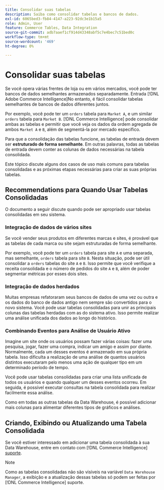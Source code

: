 ```yaml
---
title: Consolidar suas tabelas
description: Saiba como consolidar tabelas e bancos de dados.
exl-id: 6065bed3-fb84-4147-a223-92dc3e1b15a5
role: Admin, User
feature: Commerce Tables, Data Integration
source-git-commit: adb7aaef1cf914d43348abf5c7e4bec7c51bed0c
workflow-type: tm+mt
source-wordcount: '469'
ht-degree: 0%

---
```


# Consolidar suas tabelas

Se você opera várias frentes de loja ou em vários mercados, você pode ter bancos de dados semelhantes armazenados separadamente. Entrada [!DNL Adobe Commerce Intelligence]No entanto, é fácil consolidar tabelas semelhantes de bancos de dados diferentes juntos.

Por exemplo, você pode ter um `orders` tabela para `Market A`, e um similar `orders` tabela para `Market B`. [!DNL Commerce Intelligence] pode consolidar ambas as tabelas e permitir que você veja os dados da ordem agregada de ambos `Market A` e `B`, além de segmentá-la por mercado específico.

Para que a consolidação das tabelas funcione, as tabelas de entrada devem ser **estruturado de forma semelhante**. Em outras palavras, todas as tabelas de entrada devem conter as colunas de dados necessárias na tabela consolidada.

Este tópico discute alguns dos casos de uso mais comuns para tabelas consolidadas e as próximas etapas necessárias para criar as suas próprias tabelas.

## Recommendations para Quando Usar Tabelas Consolidadas

O documento a seguir discute quando pode ser apropriado usar tabelas consolidadas em seu sistema.

### Integração de dados de vários sites

Se você vender seus produtos em diferentes marcas e sites, é provável que as tabelas de cada marca ou site sejam estruturadas de forma semelhante.

Por exemplo, você pode ter um `orders` tabela para site `A` e uma separada, mas semelhante, `orders` tabela para site `B`. Nesta situação, pode ser útil consolidar a `orders` tabelas do site `A` e `B`. Isso permite que você verifique a receita consolidada e o número de pedidos do site `A` e `B`, além de poder segmentar métricas por esses dois sites.

### Integração de dados herdados

Muitas empresas refatoraram seus bancos de dados de uma vez ou outra e os dados do banco de dados antigo nem sempre são convertidos para o novo sistema. Você pode usar tabelas consolidadas para unir as principais colunas das tabelas herdadas com as do sistema ativo. Isso permite realizar uma análise unificada dos dados ao longo do histórico.

### Combinando Eventos para Análise de Usuário Ativo

Imagine um site onde os usuários possam fazer várias coisas: fazer uma pesquisa, jogar, fazer uma compra, indicar um amigo e assim por diante. Normalmente, cada um desses eventos é armazenado em sua própria tabela. Isso dificulta a realização de uma análise de quantos usuários distintos executaram pelo menos uma ação de qualquer tipo em um determinado período de tempo.

Você pode usar tabelas consolidadas para criar uma lista unificada de todos os usuários e quando qualquer um desses eventos ocorreu. Em seguida, é possível executar consultas na tabela consolidada para realizar facilmente essa análise.

Como em todas as outras tabelas da Data Warehouse, é possível adicionar mais colunas para alimentar diferentes tipos de gráficos e análises.

## Criando, Exibindo ou Atualizando uma Tabela Consolidada

Se você estiver interessado em adicionar uma tabela consolidada à sua Data Warehouse, entre em contato com [!DNL Commerce Intelligence] [suporte](../guide-overview.md#Submitting-a-Support-Ticket).

>[!NOTE]
>
>Como as tabelas consolidadas não são visíveis na variável `Data Warehouse Manager`, a exibição e a atualização dessas tabelas só podem ser feitas por [!DNL Commerce Intelligence] suporte.
